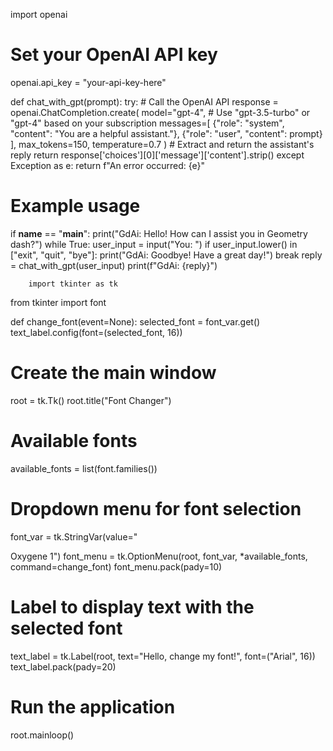 import openai

# Set your OpenAI API key
openai.api_key = "your-api-key-here"

def chat_with_gpt(prompt):
    try:
        # Call the OpenAI API
        response = openai.ChatCompletion.create(
            model="gpt-4",  # Use "gpt-3.5-turbo" or "gpt-4" based on your subscription
            messages=[
                {"role": "system", "content": "You are a helpful assistant."},
                {"role": "user", "content": prompt}
            ],
            max_tokens=150,
            temperature=0.7
        )
        # Extract and return the assistant's reply
        return response['choices'][0]['message']['content'].strip()
    except Exception as e:
        return f"An error occurred: {e}"

# Example usage
if __name__ == "__main__":
    print("GdAi: Hello! How can I assist you in Geometry dash?")
    while True:
        user_input = input("You: ")
        if user_input.lower() in ["exit", "quit", "bye"]:
            print("GdAi: Goodbye! Have a great day!")
            break
        reply = chat_with_gpt(user_input)
        print(f"GdAi: {reply}")


        import tkinter as tk
from tkinter import font

def change_font(event=None):
    selected_font = font_var.get()
    text_label.config(font=(selected_font, 16))

# Create the main window
root = tk.Tk()
root.title("Font Changer")

# Available fonts
available_fonts = list(font.families())

# Dropdown menu for font selection
font_var = tk.StringVar(value="

Oxygene 1")
font_menu = tk.OptionMenu(root, font_var, *available_fonts, command=change_font)
font_menu.pack(pady=10)

# Label to display text with the selected font
text_label = tk.Label(root, text="Hello, change my font!", font=("Arial", 16))
text_label.pack(pady=20)

# Run the application
root.mainloop()


